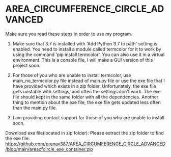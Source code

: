 # AREA_CIRCUMFERENCE_CIRCLE_ADVANCED
Make sure you read these steps in order to use my program.

1) Make sure that 3.7 is installed with 'Add Python 3.7 to path' setting is enabled. You need to install a module called termcolor for it to work by using the command 'pip install termcolor'. You can also use it in a virtual environment. This is a console file, I will make a GUI version of this project soon.

2) For those of you who are unable to install termcolor, use main_no_termcolor.py file instead of main.py file or use the exe file that I have provided which exists in a zip folder. Unfortunately, the exe file gets unstable with settings, and often the settings don't work. The exe file should kept in the same folder with all the dependencies. Another thing to mention about the exe file, the exe file gets updated less often than the main.py file.

3) I am providing contact support for those of you who are unable to install soon.

Download exe file(located in zip folder): 
Please extract the zip folder to find the exe file: https://github.com/pranav387/AREA_CIRCUMFERENCE_CIRCLE_ADVANCED/blob/main/areaofcircle_exe_container.zip
